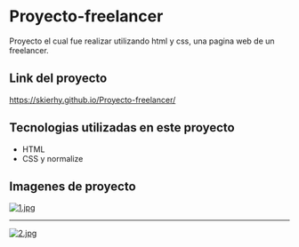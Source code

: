 # Proyecto-freelancer

Proyecto el cual fue realizar utilizando html y css, una pagina web de un freelancer.

## Link del proyecto

<https://skierhy.github.io/Proyecto-freelancer/>

## Tecnologias utilizadas en este proyecto

-   HTML
-   CSS y normalize

## Imagenes de proyecto

[![1.jpg](https://i.postimg.cc/rwm0Hrgk/1.jpg)](https://postimg.cc/QH2d9VR4)

---

[![2.jpg](https://i.postimg.cc/6qcqjWvq/2.jpg)](https://postimg.cc/wRt93dFY)
